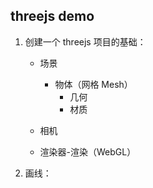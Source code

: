 ## threejs demo

1. 创建一个 threejs 项目的基础：

   - 场景

     - 物体（网格 Mesh）
       - 几何
       - 材质

   - 相机
   - 渲染器-渲染（WebGL）

2. 画线：
